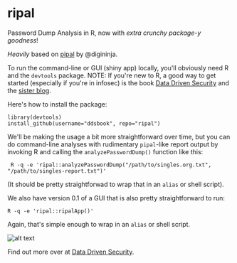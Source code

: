 ripal
=====

Password Dump Analysis in R, now with *extra crunchy package-y goodness*!

*Heavily* based on [pipal](https://github.com/digininja/pipal) by @digininja.

To run the command-line or GUI (shiny app) locally, you'll obviously need R and the `devtools` package. NOTE: If you're new to R, a good way to get started (especially if you're in infosec) is the book [Data Driven Security](http://amzn.to/ddsec) and the [sister blog](http://dds.ec/blog).

Here's how to install the package:

	library(devtools)
	install_github(username="ddsbook", repo="ripal")

We'll be making the usage a bit more straightforward over time, but you can do command-line analyses with rudimentary `pipal`-like report output by invoking R and calling the `analyzePasswordDump()` function like this:

	 R -q -e 'ripal::analyzePasswordDump("/path/to/singles.org.txt", "/path/to/singles-report.txt")'

(It should be pretty straightforwad to wrap that in an `alias` or shell script).

We also have version 0.1 of a GUI that is also pretty straightforward to run:

	R -q -e 'ripal::ripalApp()'

Again, that's simple enough to wrap in an `alias` or shell script.

![alt text](https://raw.github.com/ddsbook/ripal/master/ripal-shiny-screenshot.png "ripal-shiny screenshot")

Find out more over at [Data Driven Security](http://datadrivensecurity.info/blog/posts/2014/Feb/ripal/).
